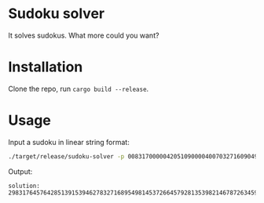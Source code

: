 # Sudoku solver

It solves sudokus.  What more could you want?

# Installation

Clone the repo, run `cargo build --release`.

# Usage

Input a sudoku in linear string format:

```bash
./target/release/sudoku-solver -p 008317000004205109000040070327160904901450000045700800030001060872604000416070080
```

Output:

```
solution: 298317645764285139153946278327168954981453726645792813539821467872634591416579382
```
